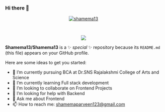 ### Hi there 👋
<p align="center">
<!-- 	<a href="https://github.com/Shamema13">
		<img src="https://komarev.com/ghpvc/?username=Shamema13&label=Profile%20views&color=0e75b6&style=flat" alt="Shammema13" />
	-  Head to my portfolio: <a href="https://pp-verse.me" target="_blank">**https://pp-verse.me**</a>
	</a> -->
	<a href="https://github.com/Shamema13">
		<img src="https://img.shields.io/github/followers/Shamema13?label=Followers" alt="shamema13" />
	</a>
</p>
<br/>
<p align="center">
	<a href="https://github.com/Shamema13">
		<img src="https://readme-typing-svg.herokuapp.com?lines=Full+Stack+Developer;A+passionate+student;Competitive+Programmer;Critical+Thinker;Always%20Crafting%20new%20things&center=true&width=380&height=45">
	</a>
</p>



**Shamema13/Shamema13** is a ✨ _special_ ✨ repository because its `README.md` (this file) appears on your GitHub profile.

Here are some ideas to get you started:

- 🔭 I’m currently pursuing BCA at Dr.SNS Rajalakshmi College of Arts and Science
- 🌱 I’m currently learning Full stack development
- 👯 I’m looking to collaborate on Frontend Projects
- 🤔 I’m looking for help with Backend
- 💬 Ask me about Frontend
- 📫 How to reach me: shamemaparveen123@gmail.com

